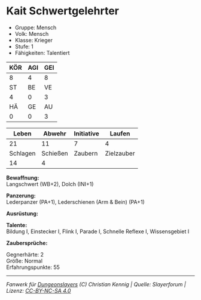 # Kait Schwertgelehrter  
- Gruppe: Mensch  
- Volk: Mensch  
- Klasse: Krieger  
- Stufe: 1  
- Fähigkeiten: Talentiert  


| KÖR | AGI | GEI |  
| --- | --- | --- |  
| 8   | 4   | 8   |
| ST  | BE  | VE  |  
| 4   | 0   | 3   |
| HÄ  | GE  | AU  |  
| 0   | 0   | 3   |


| Leben    | Abwehr   | Initiative | Laufen     |
| -------- | -------- | ---------- | ---------- |
| 21       | 11       | 7          | 4          |
| Schlagen | Schießen | Zaubern    | Zielzauber |
| 14       | 4        |            |            |

**Bewaffnung:**  
Langschwert (WB+2), Dolch (INI+1)

**Panzerung:**  
Lederpanzer (PA+1), Lederschienen (Arm & Bein) (PA+1)

**Ausrüstung:**  


**Talente:**  
Bildung I, Einstecker I, Flink I, Parade I, Schnelle Reflexe I, Wissensgebiet I

**Zaubersprüche:**  


Gegnerhärte: 2  
Größe: Normal  
Erfahrungspunkte: 55  



___
*Fanwerk für [Dungeonslayers](https://www.dungeonslayers.net/) (C) Christian Kennig | Quelle: Slayerforum | Lizenz: [CC-BY-NC-SA 4.0](https://creativecommons.org/licenses/by-nc-sa/4.0/deed.de)*